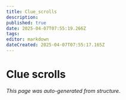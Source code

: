 ```yaml
---
title: Clue_scrolls
description: 
published: true
date: 2025-04-07T07:55:19.266Z
tags: 
editor: markdown
dateCreated: 2025-04-07T07:55:17.165Z
---
```


# Clue scrolls

*This page was auto-generated from structure.*
